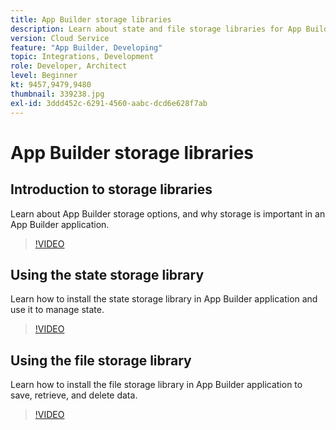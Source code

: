 ```yaml
---
title: App Builder storage libraries
description: Learn about state and file storage libraries for App Builder applications.
version: Cloud Service
feature: "App Builder, Developing"
topic: Integrations, Development
role: Developer, Architect
level: Beginner
kt: 9457,9479,9480
thumbnail: 339238.jpg
exl-id: 3ddd452c-6291-4560-aabc-dcd6e628f7ab
---
```

# App Builder storage libraries

## Introduction to storage libraries

Learn about App Builder storage options, and why storage is important in an App Builder application.

>[!VIDEO](https://video.tv.adobe.com/v/339238/?quality=12&learn=on)

## Using the state storage library

Learn how to install the state storage library in App Builder application and use it to manage state.

>[!VIDEO](https://video.tv.adobe.com/v/339240/?quality=12&learn=on)

## Using the file storage library

Learn how to install the file storage library in App Builder application to save, retrieve, and delete data.

>[!VIDEO](https://video.tv.adobe.com/v/339239/?quality=12&learn=on)
